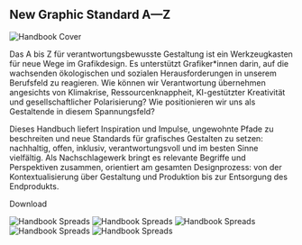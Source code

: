 <script>
    import DownloadModal from '$lib/components/DownloadModal.svelte'
    import Div from '$lib/components/Div.svelte'
</script>

## New Graphic Standard A—Z

<img src="/img/Handbook_Cover.png" alt="Handbook Cover" class="max-h-[70vh] mx-auto drop-shadow-[2px_2px_4px_var(--color-primary-500)] dark:drop-shadow-[2px_2px_4px_var(--color-primary-800)]"/>

Das A bis Z für verantwortungsbewusste Gestaltung ist ein Werkzeugkasten für neue Wege im Grafikdesign. Es unterstützt Grafiker*innen darin, auf die wachsenden ökologischen und sozialen Herausforderungen in unserem Berufsfeld zu reagieren. Wie können wir Verantwortung übernehmen angesichts von Klimakrise, Ressourcenknappheit, KI-gestützter Kreativität und gesellschaftlicher Polarisierung? Wie positionieren wir uns als Gestaltende in diesem Spannungsfeld?

Dieses Handbuch liefert Inspiration und Impulse, ungewohnte Pfade zu beschreiten und neue Standards für grafisches Gestalten zu setzen: nachhaltig, offen, inklusiv, verantwortungsvoll und im besten Sinne vielfältig. Als Nachschlagewerk bringt es relevante Begriffe und Perspektiven zusammen, orientiert am gesamten Designprozess: von der Kontextualisierung über Gestaltung und Produktion bis zur Entsorgung des Endprodukts. 

<DownloadModal class="dark:hover:border-secondary-500 dark:hover:text-primary-500 hover:bg-secondary-500 dark:hover:bg-secondary-500 flex min-w-40 justify-center rounded-full border p-0 px-4 text-lg" href="/pdf/New_Graphic_Standard_A_Z_Handbook.pdf" target="_blank">Download</DownloadModal>

<img src="/img/Handbook_Spreads_1.png" alt="Handbook Spreads" class="mx-auto"/>

<img src="/img/Handbook_Spreads_2.png" alt="Handbook Spreads" class="mx-auto"/>

<img src="/img/Handbook_Spreads_3.png" alt="Handbook Spreads" class="mx-auto"/>

<img src="/img/Handbook_Spreads_4.png" alt="Handbook Spreads" class="mx-auto"/>

<img src="/img/Handbook_Spreads_5.png" alt="Handbook Spreads" class="mx-auto"/>
